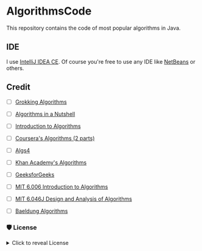 # AlgorithmsCode

This repository contains the code of most popular algorithms in Java.

## IDE

I use [IntelliJ IDEA CE](https://www.jetbrains.com/idea/). Of course you're free to use any IDE like [NetBeans](https://netbeans.org/)
 or others.
 
## Credit
- [ ] [Grokking Algorithms](https://www.manning.com/books/grokking-algorithms)
- [ ] [Algorithms in a Nutshell](http://shop.oreilly.com/product/9780596516246.do)
- [ ] [Introduction to Algorithms](https://www.amazon.com/Introduction-Algorithms-3rd-MIT-Press/dp/0262033844)
- [ ] [Coursera's Algorithms (2 parts)](https://www.coursera.org/learn/algorithms-part1)
- [ ] [Algs4](https://github.com/kevin-wayne/algs4)
- [ ] [Khan Academy's Algorithms](https://www.khanacademy.org/computing/computer-science/algorithms)
- [ ] [GeeksforGeeks](https://www.geeksforgeeks.org/)
- [ ] [MIT 6.006 Introduction to Algorithms](https://www.youtube.com/watch?v=HtSuA80QTyo&list=PLUl4u3cNGP61Oq3tWYp6V_F-5jb5L2iHb)
- [ ] [MIT 6.046J Design and Analysis of Algorithms](https://www.youtube.com/watch?v=2P-yW7LQr08&list=PLUl4u3cNGP6317WaSNfmCvGym2ucw3oGp)
- [ ] [Baeldung Algorithms](https://github.com/eugenp/tutorials)


### 🛡 License
<details>
    <summary>
        Click to reveal License
    </summary>
    
```
Licensed under the Apache License, Version 2.0 (the "License");
you may not use this file except in compliance with the License.
You may obtain a copy of the License at

   http://www.apache.org/licenses/LICENSE-2.0

Unless required by applicable law or agreed to in writing, software
distributed under the License is distributed on an "AS IS" BASIS,
WITHOUT WARRANTIES OR CONDITIONS OF ANY KIND, either express or implied.
See the License for the specific language governing permissions and
limitations under the License.
```
